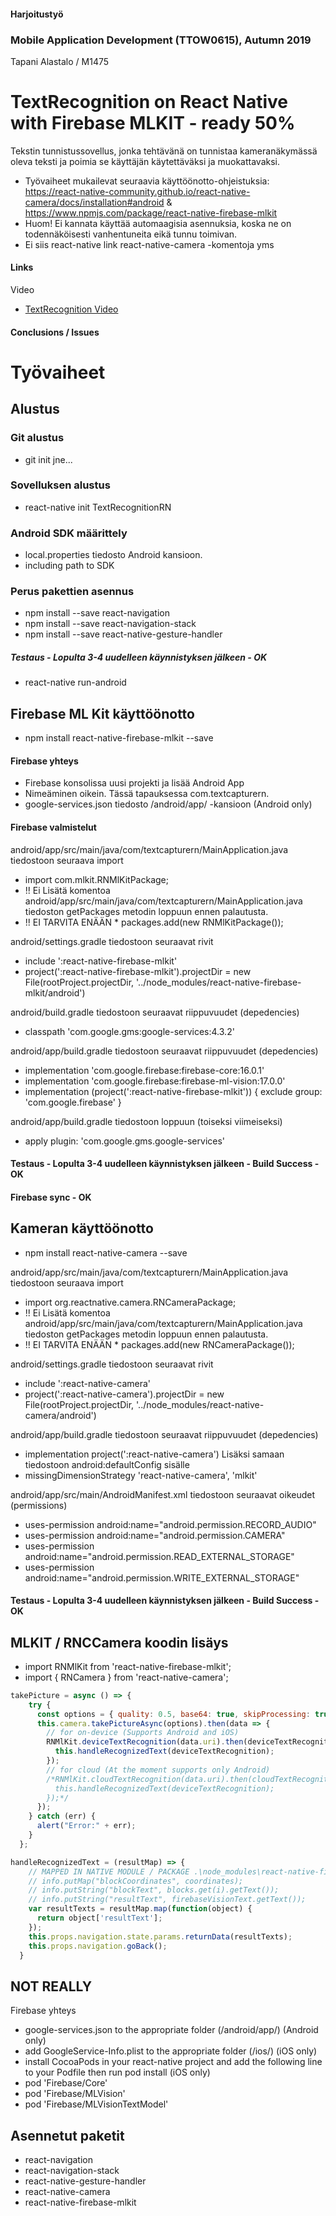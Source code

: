 #### Harjoitustyö
### Mobile Application Development (TTOW0615), Autumn 2019
Tapani Alastalo / M1475


# TextRecognition on React Native with Firebase MLKIT - ready 50%
Tekstin tunnistussovellus, jonka tehtävänä on tunnistaa kameranäkymässä oleva teksti ja poimia se käyttäjän käytettäväksi ja muokattavaksi. 

* Työvaiheet mukailevat seuraavia käyttöönotto-ohjeistuksia: https://react-native-community.github.io/react-native-camera/docs/installation#android & https://www.npmjs.com/package/react-native-firebase-mlkit
* Huom! Ei kannata käyttää automaagisia asennuksia, koska ne on todennäköisesti vanhentuneita eikä tunnu toimivan.
* Ei siis react-native link react-native-camera -komentoja yms
#### Links
Video
* [TextRecognition Video](videos/....mp4)
#### Conclusions / Issues

# Työvaiheet
## Alustus
### Git alustus
* git init jne...
### Sovelluksen alustus
* react-native init TextRecognitionRN
### Android SDK määrittely
* local.properties tiedosto Android kansioon.
* including path to SDK
### Perus pakettien asennus
* npm install --save react-navigation
* npm install --save react-navigation-stack
* npm install --save react-native-gesture-handler
##### Testaus - Lopulta 3-4 uudelleen käynnistyksen jälkeen - OK
* react-native run-android

## Firebase ML Kit käyttöönotto
* npm install react-native-firebase-mlkit --save

#### Firebase yhteys
* Firebase konsolissa uusi projekti ja lisää Android App
* Nimeäminen oikein. Tässä tapauksessa com.textcapturern.
* google-services.json tiedosto /android/app/ -kansioon (Android only)

#### Firebase valmistelut
android/app/src/main/java/com/textcapturern/MainApplication.java tiedostoon seuraava import
* import com.mlkit.RNMlKitPackage;
* !! Ei Lisätä komentoa android/app/src/main/java/com/textcapturern/MainApplication.java tiedoston getPackages metodin loppuun ennen palautusta.
* !! EI TARVITA ENÄÄN * packages.add(new RNMlKitPackage());

android/settings.gradle tiedostoon seuraavat rivit
* include ':react-native-firebase-mlkit'
* project(':react-native-firebase-mlkit').projectDir = new File(rootProject.projectDir, '../node_modules/react-native-firebase-mlkit/android')

android/build.gradle tiedostoon seuraavat riippuvuudet (depedencies)
* classpath 'com.google.gms:google-services:4.3.2'

android/app/build.gradle tiedostoon seuraavat riippuvuudet (depedencies)
* implementation 'com.google.firebase:firebase-core:16.0.1'
* implementation 'com.google.firebase:firebase-ml-vision:17.0.0'
* implementation (project(':react-native-firebase-mlkit')) { exclude group: 'com.google.firebase' }

android/app/build.gradle tiedostoon loppuun (toiseksi viimeiseksi)
* apply plugin: 'com.google.gms.google-services'

#### Testaus - Lopulta 3-4 uudelleen käynnistyksen jälkeen - Build Success - OK
#### Firebase sync - OK

## Kameran käyttöönotto
* npm install react-native-camera --save

android/app/src/main/java/com/textcapturern/MainApplication.java tiedostoon seuraava import
* import org.reactnative.camera.RNCameraPackage;
* !! Ei Lisätä komentoa android/app/src/main/java/com/textcapturern/MainApplication.java tiedoston getPackages metodin loppuun ennen palautusta.
* !! EI TARVITA ENÄÄN * packages.add(new RNCameraPackage());

android/settings.gradle tiedostoon seuraavat rivit
* include ':react-native-camera'
* project(':react-native-camera').projectDir = new File(rootProject.projectDir, '../node_modules/react-native-camera/android')

android/app/build.gradle tiedostoon seuraavat riippuvuudet (depedencies)
* implementation project(':react-native-camera')
Lisäksi samaan tiedostoon android:defaultConfig sisälle
* missingDimensionStrategy 'react-native-camera', 'mlkit'

android/app/src/main/AndroidManifest.xml tiedostoon seuraavat oikeudet (permissions)
* uses-permission android:name="android.permission.RECORD_AUDIO"
* uses-permission android:name="android.permission.CAMERA"
* uses-permission android:name="android.permission.READ_EXTERNAL_STORAGE"
* uses-permission android:name="android.permission.WRITE_EXTERNAL_STORAGE"

#### Testaus - Lopulta 3-4 uudelleen käynnistyksen jälkeen - Build Success - OK


## MLKIT / RNCCamera koodin lisäys
* import RNMlKit from 'react-native-firebase-mlkit';
* import { RNCamera } from 'react-native-camera';

```Javascript
takePicture = async () => {
    try {
      const options = { quality: 0.5, base64: true, skipProcessing: true, forceUpOrientation: true };
      this.camera.takePictureAsync(options).then(data => {
        // for on-device (Supports Android and iOS)
        RNMlKit.deviceTextRecognition(data.uri).then(deviceTextRecognition => {
          this.handleRecognizedText(deviceTextRecognition);          
        });
        // for cloud (At the moment supports only Android)
        /*RNMlKit.cloudTextRecognition(data.uri).then(cloudTextRecognition => {
          this.handleRecognizedText(deviceTextRecognition);
        });*/
      });
    } catch (err) {
      alert("Error:" + err);
    }
  };
```

```Javascript
handleRecognizedText = (resultMap) => {
    // MAPPED IN NATIVE MODULE / PACKAGE .\node_modules\react-native-firebase-mlkit\android\src\main\java\com\mlkit
    // info.putMap("blockCoordinates", coordinates);
    // info.putString("blockText", blocks.get(i).getText());
    // info.putString("resultText", firebaseVisionText.getText());
    var resultTexts = resultMap.map(function(object) {
      return object['resultText'];
    });
    this.props.navigation.state.params.returnData(resultTexts);
    this.props.navigation.goBack();
  }
```

## NOT REALLY

Firebase yhteys
* google-services.json to the appropriate folder (/android/app/) (Android only)
* add GoogleService-Info.plist to the appropriate folder (/ios/) (iOS only)
* install CocoaPods in your react-native project and add the following line to your Podfile then run pod install (iOS only)
* pod 'Firebase/Core'
* pod 'Firebase/MLVision'
* pod 'Firebase/MLVisionTextModel'


## Asennetut paketit
* react-navigation
* react-navigation-stack
* react-native-gesture-handler
* react-native-camera
* react-native-firebase-mlkit